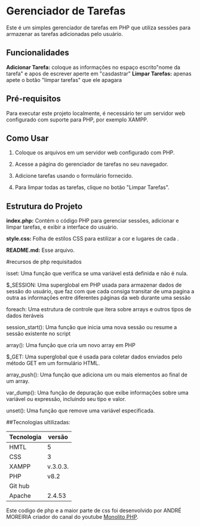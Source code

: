 # Gerenciador de Tarefas

Este é um simples gerenciador de tarefas em PHP que utiliza sessões para armazenar as tarefas adicionadas pelo usuário.

## Funcionalidades

 **Adicionar Tarefa:** coloque as informações  no espaço escrito"nome da tarefa" e apos de escrever aperte em "casdastrar"
 **Limpar Tarefas:** 
apenas apete o botão "limpar tarefas" que ele apagara

## Pré-requisitos

Para executar este projeto localmente, é necessário ter um servidor web configurado com suporte para PHP, por exemplo XAMPP.

## Como Usar

1. Coloque os arquivos em um servidor web configurado com PHP.

2. Acesse a página do gerenciador de tarefas no seu navegador.

3. Adicione tarefas usando o formulário fornecido.

4. Para limpar todas as tarefas, clique no botão "Limpar Tarefas".

## Estrutura do Projeto

 **index.php:** Contém o código PHP para gerenciar sessões, adicionar e limpar tarefas, e exibir a interface do usuário.

 **style.css:** Folha de estilos CSS 
para estilizar a cor e lugares de cada .

**README.md:** Esse arquivo.

#recursos de  php requisitados

isset: Uma função que verifica se uma variável está definida e não é nula.

$_SESSION: Uma superglobal em PHP usada para armazenar dados de sessão do usuário, que faz com que cada consiga transitar de uma pagina a outra as informações entre diferentes páginas da web durante uma sessão

foreach: Uma estrutura de controle que itera sobre arrays e outros tipos de dados iteráveis

session_start(): Uma função que inicia uma nova sessão ou resume a sessão existente no script

array(): Uma função que cria um novo array em PHP

$_GET: Uma superglobal que é usada para coletar dados enviados pelo método GET em um formulário HTML.

array_push(): Uma função que adiciona um ou mais elementos ao final de um array.

var_dump(): Uma função de depuração que exibe informações sobre uma variável ou expressão, incluindo seu tipo e valor.

unset(): Uma função que remove uma variável especificada.


##Tecnologias ultilizadas:

| Tecnologia    | versão    |
|---------------|-----------|
| HMTL          | 5         |
| CSS           | 3         |
| XAMPP         | v.3.0.3.  |
|PHP            |    v8.2   |
| Git hub       |           |
|Apache         |2.4.53     |

Este codigo de php e a maior parte de css foi desenvolvido por ANDRÉ MOREIRIA criador do canal do youtube  [Monolito PHP](https://www.youtube.com/watch?v=dJ49I-QYYUk&ab_channel=MonolitoPHP).
 




